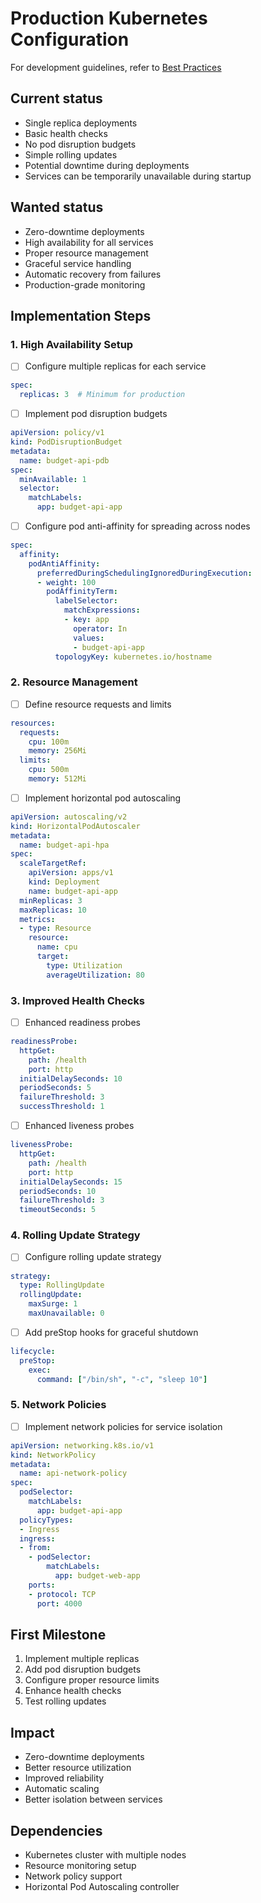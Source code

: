 # Production Kubernetes Configuration

For development guidelines, refer to [Best Practices](../best-practices.md)

## Current status
- Single replica deployments
- Basic health checks
- No pod disruption budgets
- Simple rolling updates
- Potential downtime during deployments
- Services can be temporarily unavailable during startup

## Wanted status
- Zero-downtime deployments
- High availability for all services
- Proper resource management
- Graceful service handling
- Automatic recovery from failures
- Production-grade monitoring

## Implementation Steps

### 1. High Availability Setup
- [ ] Configure multiple replicas for each service
```yaml
spec:
  replicas: 3  # Minimum for production
```
- [ ] Implement pod disruption budgets
```yaml
apiVersion: policy/v1
kind: PodDisruptionBudget
metadata:
  name: budget-api-pdb
spec:
  minAvailable: 1
  selector:
    matchLabels:
      app: budget-api-app
```
- [ ] Configure pod anti-affinity for spreading across nodes
```yaml
spec:
  affinity:
    podAntiAffinity:
      preferredDuringSchedulingIgnoredDuringExecution:
      - weight: 100
        podAffinityTerm:
          labelSelector:
            matchExpressions:
            - key: app
              operator: In
              values:
              - budget-api-app
          topologyKey: kubernetes.io/hostname
```

### 2. Resource Management
- [ ] Define resource requests and limits
```yaml
resources:
  requests:
    cpu: 100m
    memory: 256Mi
  limits:
    cpu: 500m
    memory: 512Mi
```
- [ ] Implement horizontal pod autoscaling
```yaml
apiVersion: autoscaling/v2
kind: HorizontalPodAutoscaler
metadata:
  name: budget-api-hpa
spec:
  scaleTargetRef:
    apiVersion: apps/v1
    kind: Deployment
    name: budget-api-app
  minReplicas: 3
  maxReplicas: 10
  metrics:
  - type: Resource
    resource:
      name: cpu
      target:
        type: Utilization
        averageUtilization: 80
```

### 3. Improved Health Checks
- [ ] Enhanced readiness probes
```yaml
readinessProbe:
  httpGet:
    path: /health
    port: http
  initialDelaySeconds: 10
  periodSeconds: 5
  failureThreshold: 3
  successThreshold: 1
```
- [ ] Enhanced liveness probes
```yaml
livenessProbe:
  httpGet:
    path: /health
    port: http
  initialDelaySeconds: 15
  periodSeconds: 10
  failureThreshold: 3
  timeoutSeconds: 5
```

### 4. Rolling Update Strategy
- [ ] Configure rolling update strategy
```yaml
strategy:
  type: RollingUpdate
  rollingUpdate:
    maxSurge: 1
    maxUnavailable: 0
```
- [ ] Add preStop hooks for graceful shutdown
```yaml
lifecycle:
  preStop:
    exec:
      command: ["/bin/sh", "-c", "sleep 10"]
```

### 5. Network Policies
- [ ] Implement network policies for service isolation
```yaml
apiVersion: networking.k8s.io/v1
kind: NetworkPolicy
metadata:
  name: api-network-policy
spec:
  podSelector:
    matchLabels:
      app: budget-api-app
  policyTypes:
  - Ingress
  ingress:
  - from:
    - podSelector:
        matchLabels:
          app: budget-web-app
    ports:
    - protocol: TCP
      port: 4000
```

## First Milestone
1. Implement multiple replicas
2. Add pod disruption budgets
3. Configure proper resource limits
4. Enhance health checks
5. Test rolling updates

## Impact
- Zero-downtime deployments
- Better resource utilization
- Improved reliability
- Automatic scaling
- Better isolation between services

## Dependencies
- Kubernetes cluster with multiple nodes
- Resource monitoring setup
- Network policy support
- Horizontal Pod Autoscaling controller 